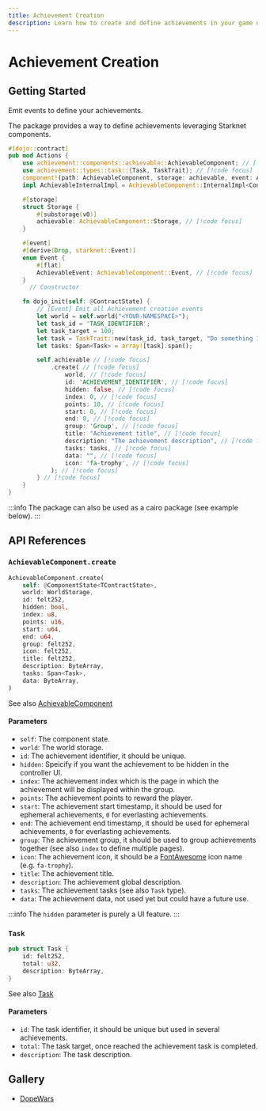```yaml
---
title: Achievement Creation
description: Learn how to create and define achievements in your game using Cartridge's achievement system, including task definitions and metadata configuration.
---
```


# Achievement Creation

## Getting Started

Emit events to define your achievements.

The package provides a way to define achievements leveraging Starknet components.

```rust
#[dojo::contract]
pub mod Actions {
    use achievement::components::achievable::AchievableComponent; // [!code focus]
    use achievement::types::task::{Task, TaskTrait}; // [!code focus]
    component!(path: AchievableComponent, storage: achievable, event: AchievableEvent); // [!code focus]
    impl AchievableInternalImpl = AchievableComponent::InternalImpl<ContractState>; // [!code focus]

    #[storage]
    struct Storage {
        #[substorage(v0)]
        achievable: AchievableComponent::Storage, // [!code focus]
    }

    #[event]
    #[derive(Drop, starknet::Event)]
    enum Event {
        #[flat]
        AchievableEvent: AchievableComponent::Event, // [!code focus]
    }
      // Constructor

    fn dojo_init(self: @ContractState) {
        // [Event] Emit all Achievement creation events
        let world = self.world("<YOUR-NAMESPACE>");
        let task_id = 'TASK_IDENTIFIER';
        let task_target = 100;
        let task = TaskTrait::new(task_id, task_target, "Do something 100 times");
        let tasks: Span<Task> = array![task].span();

        self.achievable // [!code focus]
            .create( // [!code focus]
                world, // [!code focus]
                id: 'ACHIEVEMENT_IDENTIFIER', // [!code focus]
                hidden: false, // [!code focus]
                index: 0, // [!code focus]
                points: 10, // [!code focus]
                start: 0, // [!code focus]
                end: 0, // [!code focus]
                group: 'Group', // [!code focus]
                title: "Achievement title", // [!code focus]
                description: "The achievement description", // [!code focus]
                tasks: tasks, // [!code focus]
                data: "", // [!code focus]
                icon: 'fa-trophy', // [!code focus]
            ); // [!code focus]
        } // [!code focus]
    }
}
```

:::info
The package can also be used as a cairo package (see example below).
:::

## API References

### `AchievableComponent.create`

```rust
AchievableComponent.create(
    self: @ComponentState<TContractState>,
    world: WorldStorage,
    id: felt252,
    hidden: bool,
    index: u8,
    points: u16,
    start: u64,
    end: u64,
    group: felt252,
    icon: felt252,
    title: felt252,
    description: ByteArray,
    tasks: Span<Task>,
    data: ByteArray,
)
```

See also [AchievableComponent](https://github.com/cartridge-gg/arcade/blob/main/packages/achievement/src/components/achievable.cairo)

#### Parameters

- `self`: The component state.
- `world`: The world storage.
- `id`: The achievement identifier, it should be unique.
- `hidden`: Speicify if you want the achievement to be hidden in the controller UI.
- `index`: The achievement index which is the page in which the achievement will be displayed within the group.
- `points`: The achievement points to reward the player.
- `start`: The achievement start timestamp, it should be used for ephemeral achievements, `0` for everlasting achievements.
- `end`: The achievement end timestamp, it should be used for ephemeral achievements, `0` for everlasting achievements.
- `group`: The achievement group, it should be used to group achievements together (see also `index` to define multiple pages).
- `icon`: The achievement icon, it should be a [FontAwesome](https://fontawesome.com/icons) icon name (e.g. `fa-trophy`).
- `title`: The achievement title.
- `description`: The achievement global description.
- `tasks`: The achievement tasks (see also `Task` type).
- `data`: The achievement data, not used yet but could have a future use.

:::info
The `hidden` parameter is purely a UI feature.
:::

### `Task`

```rust
pub struct Task {
    id: felt252,
    total: u32,
    description: ByteArray,
}
```

See also [Task](https://github.com/cartridge-gg/arcade/blob/main/packages/trophy/src/types/task.cairo)

#### Parameters

- `id`: The task identifier, it should be unique but used in several achievements.
- `total`: The task target, once reached the achievement task is completed.
- `description`: The task description.

## Gallery

- [DopeWars](https://github.com/cartridge-gg/dopewars/blob/mainnet/src/systems/ryo.cairo)

